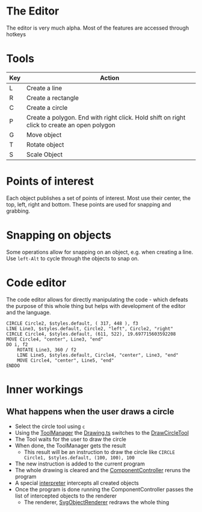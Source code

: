 The Editor
==========

The editor is very much alpha. Most of the features are accessed through hotkeys

# Tools

| Key | Action                                                                                      |
|-----|---------------------------------------------------------------------------------------------|
| L   | Create a line                                                                               |
| R   | Create a rectangle                                                                          |
| C   | Create a circle                                                                             |
| P   | Create a polygon. End with right click. Hold shift on right click to create an open polygon |
| G   | Move object                                                                                 |
| T   | Rotate object                                                                               |
| S   | Scale Object                                                                                |


# Points of interest

Each object publishes a set of points of interest. Most use their center, the top, left, right and bottom. These points
are used for snapping and grabbing.

# Snapping on objects

Some operations allow for snapping on an object, e.g. when creating a line. Use `left-Alt` to cycle through the objects
to snap on.

# Code editor

The code editor allows for directly manipulating the code - which defeats the purpose of this whole thing but helps with
development of the editor and the language.

```
CIRCLE Circle2, $styles.default, ( 317, 448 ), f3
LINE Line3, $styles.default, Circle2, "left", Circle2, "right"
CIRCLE Circle4, $styles.default, (611, 522), 19.697715603592208
MOVE Circle4, "center", Line3, "end"
DO i, f2
    ROTATE Line3, 360 / f2
    LINE Line5, $styles.default, Circle4, "center", Line3, "end"
    MOVE Circle4, "center", Line5, "end"
ENDDO
```

# Inner workings

## What happens when the user draws a circle

* Select the circle tool using `c`
* Using the [ToolManager](/ui5stuff/controls/drawing/ToolManager.ts) the [Drawing.ts](/ui5stuff/controls/drawing/Drawing.ts) switches to the [DrawCircleTool](/src/tools/DrawCircle.ts)
* The Tool waits for the user to draw the circle
* When done, the ToolManager gets the result
  * This result will be an instruction to draw the circle like `CIRCLE Circle1, $styles.default, (100, 100), 100`
* The new instruction is added to the current program
* The whole drawing is cleared and the [ComponentController](/ui5stuff/ComponentController.ts) reruns the program
* A special [interpreter](/src/GfxInterpreter.ts) intercepts all created objects
* Once the program is done running the ComponentController passes the list of intercepted objects to the renderer
  * The renderer, [SvgObjectRenderer](/src/drawing/SvgObjectRenderer.ts) redraws the whole thing